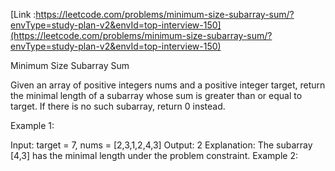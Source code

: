 [Link :https://leetcode.com/problems/minimum-size-subarray-sum/?envType=study-plan-v2&envId=top-interview-150](https://leetcode.com/problems/minimum-size-subarray-sum/?envType=study-plan-v2&envId=top-interview-150)

Minimum Size Subarray Sum

Given an array of positive integers nums and a positive integer target, return the minimal length of a 
subarray
 whose sum is greater than or equal to target. If there is no such subarray, return 0 instead.

 

Example 1:

Input: target = 7, nums = [2,3,1,2,4,3]
Output: 2
Explanation: The subarray [4,3] has the minimal length under the problem constraint.
Example 2:
